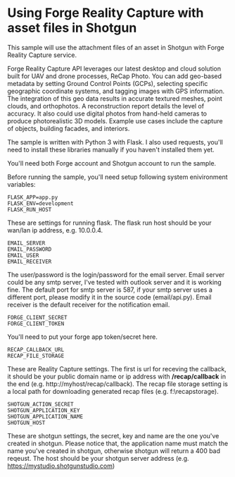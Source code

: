 # Using Forge Reality Capture with asset files in Shotgun

This sample will use the attachment files of an asset in Shotgun with Forge Reality Capture service.

Forge Reality Capture API leverages our latest desktop and cloud solution built for UAV and drone processes, ReCap Photo. You can add geo-based metadata by setting Ground Control Points (GCPs), selecting specific geographic coordinate systems, and tagging images with GPS information. The integration of this geo data results in accurate textured meshes, point clouds, and orthophotos. A reconstruction report details the level of accuracy. It also could use digital photos from hand-held cameras to produce photorealistic 3D models. Example use cases include the capture of objects, building facades, and interiors.

The sample is written with Python 3 with Flask. I also used requests, you'll need to install these libraries manually if you haven't installed them yet.

You'll need both Forge account and Shotgun account to run the sample.

Before running the sample, you'll need setup following system enivironment variables:

	FLASK_APP=app.py
	FLASK_ENV=development
	FLASK_RUN_HOST 

These are settings for running flask. The flask run host should be your wan/lan ip address, e.g. 10.0.0.4.


	EMAIL_SERVER
	EMAIL_PASSWORD
	EMAIL_USER
	EMAIL_RECEIVER

The user/password is the login/password for the email server. Email server could be any smtp server, I've tested with outlook server and it is working fine. The default port for smtp server is 587, if your smtp server uses a different port, please modify it in the source code (email/api.py). Email receiver is the default receiver for the notification email.

	FORGE_CLIENT_SECRET
	FORGE_CLIENT_TOKEN

You'll need to put your forge app token/secret here.

	RECAP_CALLBACK_URL
	RECAP_FILE_STORAGE

These are Reality Capture settings. The first is url for receving the callback, it should be your public domain name or ip address with **/recap/callback** in the end (e.g. http://myhost/recap/callback). The recap file storage setting is a local path for downloading generated recap files (e.g. f:\recapstorage).

	SHOTGUN_ACTION_SECRET
	SHOTGUN_APPLICATION_KEY
	SHOTGUN_APPLICATION_NAME
	SHOTGUN_HOST

These are shotgun settings, the secret, key and name are the one you've created in shotgun. Please notice that, the application name must match the name you've created in shotgun, otherwise shotgun will return a 400 bad reqeust. The host should be your shotgun server address (e.g. https://mystudio.shotgunstudio.com)
